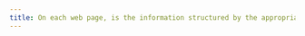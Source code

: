 ```yaml
---
title: On each web page, is the information structured by the appropriate use of [titles](#title)?
---
```


